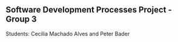 ## Software Development Processes Project - Group 3

Students: Cecilia Machado Alves
and Peter Bader
